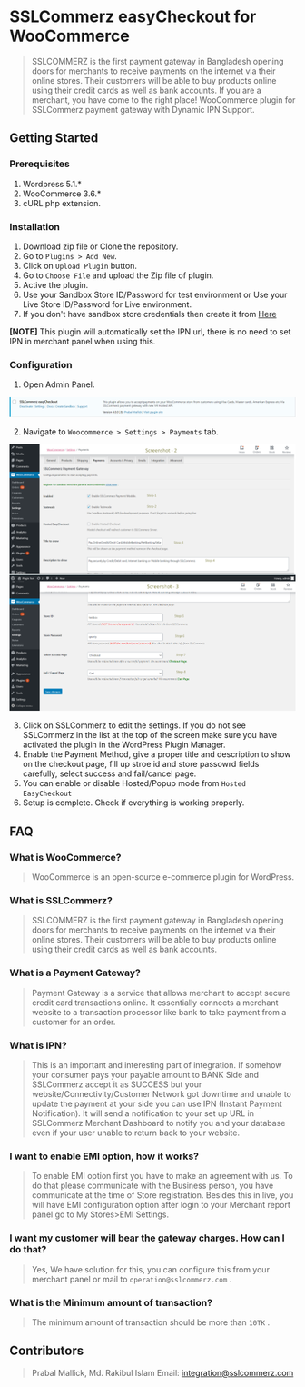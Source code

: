 # SSLCommerz easyCheckout for WooCommerce

> SSLCOMMERZ is the first payment gateway in Bangladesh opening doors for merchants to receive payments on the internet via their online stores. Their customers will be able to buy products online using their credit cards as well as bank accounts. If you are a merchant, you have come to the right place! WooCommerce plugin for SSLCommerz payment gateway with Dynamic IPN Support.

## Getting Started

### Prerequisites

1. Wordpress 5.1.*
2. WooCommerce 3.6.*
3. cURL php extension.

### Installation

1. Download zip file or Clone the repository.
2. Go to `Plugins > Add New`.
3. Click on `Upload Plugin` button.
4. Go to `Choose File` and upload the Zip file of plugin.
5. Active the plugin.
6. Use your Sandbox Store ID/Password for test environment or Use your Live Store ID/Password for Live environment.
7. If you don't have sandbox store credentials then create it from [Here](https://developer.sslcommerz.com/registration/ "SSLCommerz Sandbox Registration")

**[NOTE]** This plugin will automatically set the IPN url, there is no need to set IPN in merchant panel when using this.

### Configuration

1. Open Admin Panel.

![Payments Menu](images/screenshot-1.png)

2. Navigate to ```Woocommerce > Settings > Payments``` tab.

![Payments Menu](images/screenshot-2.png)
![Payments Menu](images/screenshot-3.png)

3. Click on SSLCommerz to edit the settings. If you do not see SSLCommerz in the list at the top of the screen make sure you have activated the plugin in the WordPress Plugin Manager.
4. Enable the Payment Method, give a proper title and description to show on the checkout page,  fill up stroe id and store passowrd fields carefully, select success and fail/cancel page.
5. You can enable or disable Hosted/Popup mode from `Hosted EasyCheckout` 
6. Setup is complete. Check if everything is working properly.


## FAQ

### What is WooCommerce?
> WooCommerce is an open-source e-commerce plugin for WordPress. 

### What is SSLCommerz?
> SSLCOMMERZ is the first payment gateway in Bangladesh opening doors for merchants to receive payments on the internet via their online stores. Their customers will be able to buy products online using their credit cards as well as bank accounts.

### What is a Payment Gateway?
> Payment Gateway is a service that allows merchant to accept secure credit card transactions online. It essentially connects a merchant website to a transaction processor like bank to take payment from a customer for an order.

### What is IPN?
> This is an important and interesting part of integration. If somehow your consumer pays your payable amount to BANK Side and SSLCommerz accept it as SUCCESS but your website/Connectivity/Customer Network got downtime and unable to update the payment at your side you can use IPN (Instant Payment Notification). It will send a notification to your set up URL in SSLCommerz Merchant Dashboard to notify you and your database even if your user unable to return back to your website.

### I want to enable EMI option, how it works?
> To enable EMI option first you have to make an agreement with us. To do that please communicate with the Business person, you have communicate at the time of Store registration. Besides this in live, you will have EMI configuration option after login to your Merchant report panel go to My Stores>EMI Settings.

### I want my customer will bear the gateway charges. How can I do that?
> Yes, We have solution for this, you can configure this from your merchant panel or mail to `operation@sslcommerz.com` .

### What is the Minimum amount of transaction?
> The minimum amount of transaction should be more than `10TK` .


## Contributors
> Prabal Mallick, Md. Rakibul Islam
> Email: integration@sslcommerz.com
